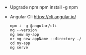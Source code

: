 - Upgrade npm 
  npm install -g npm 

- Angular Cli
  https://cli.angular.io/
  ```
  npm i -g @angular/cli
  ng --version
  ng new my-app  
  or ng new appName --directory ./
  cd my-app
  ng serve
  ```